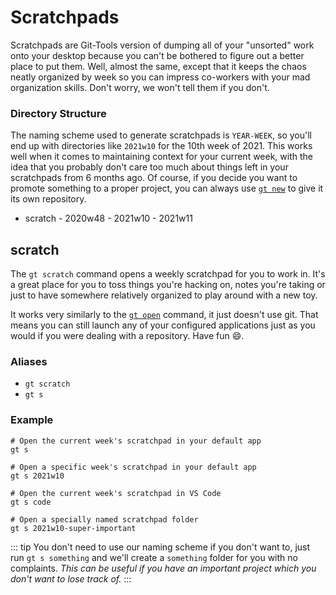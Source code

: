 # Scratchpads

Scratchpads are Git-Tools version of dumping all of your "unsorted" work onto your desktop because you can't be bothered to figure out a better place to put them. Well, almost the same, except that it keeps the chaos neatly organized by week so you can impress co-workers with your mad organization skills. Don't worry, we won't tell them if you don't.

### Directory Structure

The naming scheme used to generate scratchpads is `YEAR-WEEK`, so you'll end up with directories like `2021w10` for the 10th week of 2021. This works well when it comes to maintaining context for your current week, with the idea that you probably don't care too much about things left in your scratchpads from 6 months ago. Of course, if you decide you want to promote something to a proper project, you can always use [`gt new`](repos.md#new) to give it its own repository.

 - scratch - 2020w48 - 2021w10 - 2021w11

## scratch

The `gt scratch` command opens a weekly scratchpad for you to work in. It's a great place for you to toss things you're hacking on, notes you're taking or just to have somewhere relatively organized to play around with a new toy.

It works very similarly to the [`gt open`](repos.md#open) command, it just doesn't use git. That means you can still launch any of your configured applications just as you would if you were dealing with a repository. Have fun :smile:.

### Aliases

* `gt scratch`
* `gt s`

### Example

```text
# Open the current week's scratchpad in your default app
gt s

# Open a specific week's scratchpad in your default app
gt s 2021w10

# Open the current week's scratchpad in VS Code
gt s code

# Open a specially named scratchpad folder
gt s 2021w10-super-important
```

::: tip You don't need to use our naming scheme if you don't want to, just run `gt s something` and we'll create a `something` folder for you with no complaints. _This can be useful if you have an important project which you don't want to lose track of._ :::

